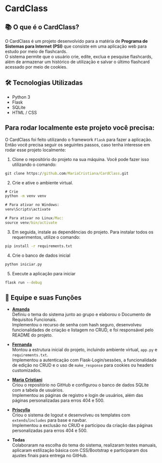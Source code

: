 # CardClass

## 📚 O que é o CardClass?
O CardClass é um projeto desenvolvido para a matéria de **Programa de Sistemas para Internet (PSI)** que consiste em uma aplicação web para estudo por meio de flashcards.  
O sistema permite que o usuário crie, edite, exclua e pesquise flashcards, além de armazenar um histórico de utilização e salvar o último flashcard acessado por meio de cookies.

## 🛠 Tecnologias Utilizadas
-  Python 3
-  Flask
-  SQLite
-  HTML / CSS

## Para rodar localmente este projeto você precisa:
O CardClass foi feito utilizando o framework ```Flask``` para fazer a aplicação. Então você precisa seguir os seguintes passos, caso tenha interesse em rodar esse projeto localmente:
1. Clone o repositório do projeto na sua máquina. Você pode fazer isso utilizando o comando:
```cmd
git clone https://github.com/MariaCristiana/CardClass.git
```

2. Crie e ative o ambiente virtual.

```cmd
# Crie
python -m venv venv
```

```cmd
# Para ativar no Windows:
venv\Scripts\activate
```

```cmd
# Para ativar no Linux/Mac:
source venv/bin/activate
```

3. Em seguida, instale as dependências do projeto. Para instalar todos os requerimentos, utilize o comando:
```cmd
pip install -r requirements.txt
```

4. Crie o banco de dados inicial

```cmd
python iniciar.py
```

5. Execute a aplicação para iniciar

```cmd
flask run --debug
```

## 👥 Equipe e suas Funções

- **[Amanda](https://github.com/AmandaA6)**  
  Definiu o tema do sistema junto ao grupo e elaborou o Documento de Requisitos Funcionais.  
  Implementou o recurso de senha com hash seguro, desenvolveu funcionalidades de criação e listagem no CRUD, e foi responsável pelo README do projeto.

- **[Fernanda](https://github.com/Fernanda-Erika)**  
  Montou a estrutura inicial do projeto, incluindo ambiente virtual, `app.py` e `requirements.txt`.  
  Implementou a autenticação com Flask-Login/sessões, a funcionalidade de edição no CRUD e o uso de `make_response` para cookies ou headers customizados.

- **[Maria Cristiani](https://github.com/MariaCristiani)**  
  Criou o repositório no GitHub e configurou o banco de dados SQLite com a tabela de usuários.  
  Implementou as páginas de registro e login de usuários, além das páginas personalizadas para erros 404 e 500.

- **[Priscylla](https://github.com/pribeea)**  
  Criou o sistema de logout e desenvolveu os templates com `extends`/`includes` para base e navbar.  
  Implementou a exclusão no CRUD e participou da criação das páginas personalizadas para erros 404 e 500.

- **Todas**  
  Colaboraram na escolha do tema do sistema, realizaram testes manuais, aplicaram estilização básica com CSS/Bootstrap e participaram dos ajustes finais para entrega no GitHub.
 
